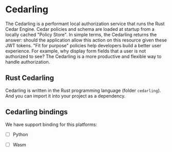 # Cedarling
The Cedarling is a performant local authorization service that runs the Rust Cedar Engine.
Cedar policies and schema are loaded at startup from a locally cached "Policy Store".
In simple terms, the Cedarling returns the answer: should the application allow this action on this resource given these JWT tokens.
"Fit for purpose" policies help developers build a better user experience.
For example, why display form fields that a user is not authorized to see?
The Cedarling is a more productive and flexible way to handle authorization.

## Rust Cedarling
Cedarling is written in the Rust programming language (folder `cedarling`). And you can import it into your project as a dependency.

## Cedarling bindings
We have support binding for this platforms:
- [ ] Python
- [ ] Wasm

